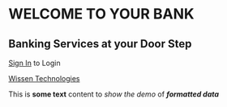# WELCOME TO YOUR BANK
## Banking Services at your Door Step

[Sign In](login.html) to Login

[Wissen Technologies](http://www.wissen.com)

This is **some text** content to *show the demo* of ___formatted data___
